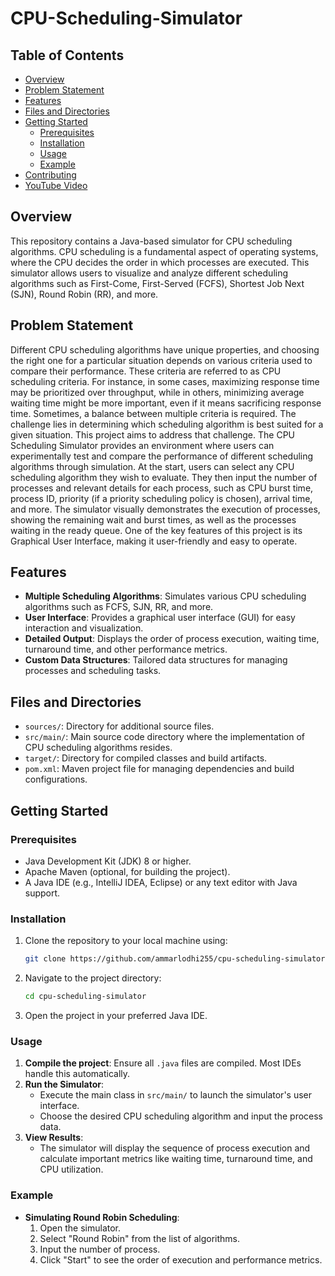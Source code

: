 # CPU-Scheduling-Simulator

## Table of Contents
- [Overview](#overview)
- [Problem Statement](#problem_statement)
- [Features](#features)
- [Files and Directories](#files-and-directories)
- [Getting Started](#getting-started)
  - [Prerequisites](#prerequisites)
  - [Installation](#installation)
  - [Usage](#usage)
  - [Example](#example)
- [Contributing](#contributing)
- [YouTube Video](#youtube_video)

## Overview

This repository contains a Java-based simulator for CPU scheduling algorithms. CPU scheduling is a fundamental aspect of operating systems, where the CPU decides the order in which processes are executed. This simulator allows users to visualize and analyze different scheduling algorithms such as First-Come, First-Served (FCFS), Shortest Job Next (SJN), Round Robin (RR), and more. 

## Problem Statement
Different CPU scheduling algorithms have unique properties, and choosing the right one for a particular situation depends on various criteria used to compare their performance. These criteria are referred to as CPU scheduling criteria. For instance, in some cases, maximizing response time may be prioritized over throughput, while in others, minimizing average waiting time might be more important, even if it means sacrificing response time. Sometimes, a balance between multiple criteria is required. The challenge lies in determining which scheduling algorithm is best suited for a given situation. This project aims to address that challenge. The CPU Scheduling Simulator provides an environment where users can experimentally test and compare the performance of different scheduling algorithms through simulation. At the start, users can select any CPU scheduling algorithm they wish to evaluate. They then input the number of processes and relevant details for each process, such as CPU burst time, process ID, priority (if a priority scheduling policy is chosen), arrival time, and more. The simulator visually demonstrates the execution of processes, showing the remaining wait and burst times, as well as the processes waiting in the ready queue. One of the key features of this project is its Graphical User Interface, making it user-friendly and easy to operate.

## Features

- **Multiple Scheduling Algorithms**: Simulates various CPU scheduling algorithms such as FCFS, SJN, RR, and more.
- **User Interface**: Provides a graphical user interface (GUI) for easy interaction and visualization.
- **Detailed Output**: Displays the order of process execution, waiting time, turnaround time, and other performance metrics.
- **Custom Data Structures**: Tailored data structures for managing processes and scheduling tasks.


## Files and Directories
- `sources/`: Directory for additional source files.
- `src/main/`: Main source code directory where the implementation of CPU scheduling algorithms resides.
- `target/`: Directory for compiled classes and build artifacts.
- `pom.xml`: Maven project file for managing dependencies and build configurations.

## Getting Started

### Prerequisites

- Java Development Kit (JDK) 8 or higher.
- Apache Maven (optional, for building the project).
- A Java IDE (e.g., IntelliJ IDEA, Eclipse) or any text editor with Java support.

### Installation

1. Clone the repository to your local machine using:
   ```bash
   git clone https://github.com/ammarlodhi255/cpu-scheduling-simulator.git
   ```
   
2. Navigate to the project directory:
   ```bash
   cd cpu-scheduling-simulator
   ```

3. Open the project in your preferred Java IDE.

### Usage

1. **Compile the project**: Ensure all `.java` files are compiled. Most IDEs handle this automatically.
2. **Run the Simulator**:
   - Execute the main class in `src/main/` to launch the simulator's user interface.
   - Choose the desired CPU scheduling algorithm and input the process data.
3. **View Results**:
   - The simulator will display the sequence of process execution and calculate important metrics like waiting time, turnaround time, and CPU utilization.

### Example

- **Simulating Round Robin Scheduling**:
  1. Open the simulator.
  2. Select "Round Robin" from the list of algorithms.
  3. Input the number of process.
  4. Click "Start" to see the order of execution and performance metrics.


